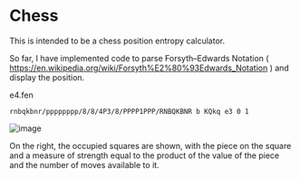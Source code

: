 # Chess

This is intended to be a chess position entropy calculator.

So far, I have implemented code to parse Forsyth–Edwards Notation ( https://en.wikipedia.org/wiki/Forsyth%E2%80%93Edwards_Notation ) and display the position.

e4.fen
    
    rnbqkbnr/pppppppp/8/8/4P3/8/PPPP1PPP/RNBQKBNR b KQkq e3 0 1
    
![image](https://user-images.githubusercontent.com/2046227/190929390-1ddabc13-b338-49db-a98b-713bf094331c.png)

On the right, the occupied squares are shown, with the piece on the square and a measure of strength equal to the product of the value of the piece and the number of moves available to it.


